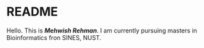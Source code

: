 # README

Hello. This is ***Mehwish Rehman***. I am currently pursuing masters in Bioinformatics fron SINES, NUST. 
